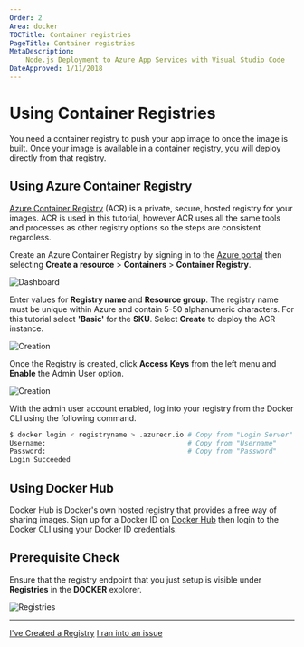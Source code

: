 ```yaml
---
Order: 2
Area: docker
TOCTitle: Container registries
PageTitle: Container registries
MetaDescription:
    Node.js Deployment to Azure App Services with Visual Studio Code
DateApproved: 1/11/2018
---
```


# Using Container Registries

You need a container registry to push your app image to once the image is built.
Once your image is available in a container registry, you will deploy directly
from that registry.

## Using Azure Container Registry

[Azure Container Registry](https://azure.microsoft.com/en-us/services/container-registry/)
(ACR) is a private, secure, hosted registry for your images. ACR is used in this
tutorial, however ACR uses all the same tools and processes as other registry
options so the steps are consistent regardless.

Create an Azure Container Registry by signing in to the
[Azure portal](https://portal.azure.com) then selecting **Create a resource** >
**Containers** > **Container Registry**.

![Dashboard](images/docker-extension/qs-portal-01.png)

Enter values for **Registry name** and **Resource group**. The registry name
must be unique within Azure and contain 5-50 alphanumeric characters. For this
tutorial select **'Basic'** for the **SKU**. Select **Create** to deploy the ACR
instance.

![Creation](images/docker-extension/qs-portal-03.png)

Once the Registry is created, click **Access Keys** from the left menu and
**Enable** the Admin User option.

![Creation](images/docker-extension/auth-portal-01.png)

With the admin user account enabled, log into your registry from the Docker CLI
using the following command.

```bash
$ docker login < registryname > .azurecr.io # Copy from "Login Server"
Username:                                   # Copy from "Username"
Password:                                   # Copy from "Password"
Login Succeeded
```

## Using Docker Hub

Docker Hub is Docker's own hosted registry that provides a free way of sharing
images. Sign up for a Docker ID on [Docker Hub](https://hub.docker.com/) then
login to the Docker CLI using your Docker ID credentials.

## Prerequisite Check

Ensure that the registry endpoint that you just setup is visible under
**Registries** in the **DOCKER** explorer.

![Registries](images/docker-extension/registries.png)

---

<a class="tutorial-next-btn" href="/tutorials/docker-extension/containerize-app">I've
Created a Registry</a>
<a class="tutorial-feedback-btn" onclick="reportIssue('docker-extension', 'getting-started')" href="javascript:void(0)">I
ran into an issue</a>
